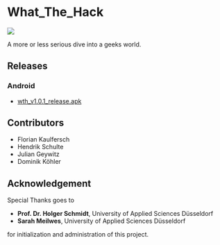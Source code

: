 # What_The_Hack

![](/what_the_hack/images/Poster.jpg)

A more or less serious dive into a geeks world.

## Releases

### Android
- [wth_v1.0.1_release.apk](/what_the_hack/releases/wth_v1.0.1_release.apk)

## Contributors

- Florian Kaulfersch
- Hendrik Schulte
- Julian Geywitz
- Dominik Köhler

## Acknowledgement

Special Thanks goes to

- **Prof. Dr. Holger Schmidt**, University of Applied Sciences Düsseldorf
- **Sarah Meilwes**, University of Applied Sciences Düsseldorf

for initialization and administration of this project.